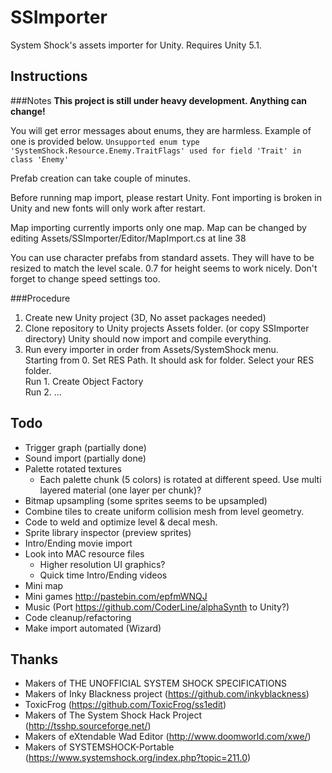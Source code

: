 # SSImporter
System Shock's assets importer for Unity. Requires Unity 5.1.

## Instructions  
###Notes
**This project is still under heavy development. Anything can change!**

You will get error messages about enums, they are harmless. Example of one is provided below.
`Unsupported enum type 'SystemShock.Resource.Enemy.TraitFlags' used for field 'Trait' in class 'Enemy'`

Prefab creation can take couple of minutes.

Before running map import, please restart Unity. Font importing is broken in Unity and new fonts will only work after restart.

Map importing currently imports only one map. Map can be changed by editing Assets/SSImporter/Editor/MapImport.cs at line 38

You can use character prefabs from standard assets.
They will have to be resized to match the level scale. 0.7 for height seems to work nicely. Don't forget to change speed settings too.

###Procedure
1. Create new Unity project (3D, No asset packages needed)
2. Clone repository to Unity projects Assets folder. (or copy SSImporter directory)
   Unity should now import and compile everything.
3. Run every importer in order from Assets/SystemShock menu.  
   Starting from 0. Set RES Path. It should ask for folder. Select your RES folder.  
   Run 1. Create Object Factory  
   Run 2. ...

## Todo
- Trigger graph (partially done)
- Sound import (partially done)
- Palette rotated textures
  - Each palette chunk (5 colors) is rotated at different speed. Use multi layered material (one layer per chunk)?
- Bitmap upsampling (some sprites seems to be upsampled)
- Combine tiles to create uniform collision mesh from level geometry.
- Code to weld and optimize level & decal mesh.
- Sprite library inspector (preview sprites)
- Intro/Ending movie import
- Look into MAC resource files
	- Higher resolution UI graphics?
	- Quick time Intro/Ending videos
- Mini map
- Mini games http://pastebin.com/epfmWNQJ
- Music (Port https://github.com/CoderLine/alphaSynth to Unity?)
- Code cleanup/refactoring
- Make import automated (Wizard)

## Thanks
- Makers of THE UNOFFICIAL SYSTEM SHOCK SPECIFICATIONS 
- Makers of Inky Blackness project (https://github.com/inkyblackness)
- ToxicFrog (https://github.com/ToxicFrog/ss1edit) 
- Makers of The System Shock Hack Project (http://tsshp.sourceforge.net/) 
- Makers of eXtendable Wad Editor (http://www.doomworld.com/xwe/) 
- Makers of SYSTEMSHOCK-Portable (https://www.systemshock.org/index.php?topic=211.0) 

